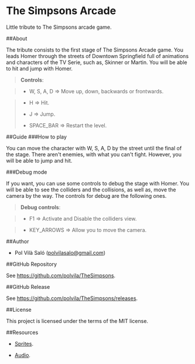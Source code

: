 # The Simpsons Arcade
Little tribute to The Simpsons arcade game.

##About

The tribute consists to the first stage of The Simpsons Arcade game. You leads Homer through the streets of Downtown Springfield full of animations and characters of the TV Serie, such as, Skinner or Martin. You will be able to hit and jump with Homer.

>**Controls**:

> - W, S, A, D ⇒ Move up, down, backwards or frontwards. 

> - H ⇒ Hit.
> 
> - J ⇒ Jump.
> 
> - SPACE_BAR ⇒ Restart the level.

##Guide
###How to play

You can move the character with W, S, A, D by the street until the final of the stage. There aren't enemies, with what you can't fight. However, you will be able to jump and hit.

###Debug mode

If you want, you can use some controls to debug the stage with Homer. You will be able to see the colliders and the collisions, as well as, move the camera by the way. The controls for debug are the following ones.

>**Debug controls**:

> - F1 ⇒ Activate and Disable the colliders view.

> - KEY_ARROWS ⇒ Allow you to move the camera.

##Author

- Pol Vilà Saló ([polvilasalo@gmail.com](mailto:polvilasalo@gmail.com))

##GitHub Repository

See https://github.com/polvila/TheSimpsons.

##GitHub Release

See https://github.com/polvila/TheSimpsons/releases.

##License

This project is licensed under the terms of the MIT license.

##Resources

- [Sprites][1].
- [Audio][2].

  [1]: https://www.spriters-resource.com/arcade/simpsons/
  [2]: http://downloads.khinsider.com/game-soundtracks/album/the-simpsons-arcade-
